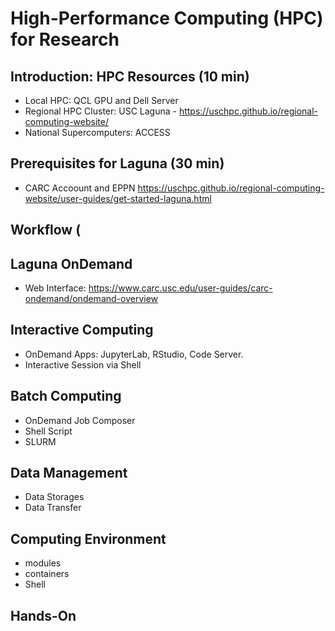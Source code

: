 # High-Performance Computing (HPC) for Research

## Introduction: HPC Resources (10 min)
- Local HPC: QCL GPU and Dell Server
- Regional HPC Cluster: USC Laguna - https://uschpc.github.io/regional-computing-website/
- National Supercomputers: ACCESS

## Prerequisites for Laguna (30 min)
- CARC Accoount and EPPN
 https://uschpc.github.io/regional-computing-website/user-guides/get-started-laguna.html

## Workflow (


## Laguna OnDemand
- Web Interface: https://www.carc.usc.edu/user-guides/carc-ondemand/ondemand-overview



## Interactive Computing
- OnDemand Apps: JupyterLab, RStudio, Code Server.
- Interactive Session via Shell

## Batch Computing
- OnDemand Job Composer
- Shell Script
- SLURM

## Data Management
- Data Storages
- Data Transfer

## Computing Environment
- modules
- containers
- Shell

## Hands-On



